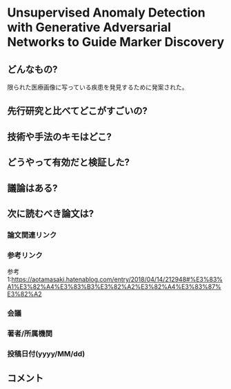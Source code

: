 # Unsupervised Anomaly Detection with Generative Adversarial Networks to Guide Marker Discovery

## どんなもの?
限られた医療画像に写っている疾患を発見するために発案された。

## 先行研究と比べてどこがすごいの?

## 技術や手法のキモはどこ?

## どうやって有効だと検証した?

## 議論はある?

## 次に読むべき論文は?

### 論文関連リンク

### 参考リンク
参考1:https://aotamasaki.hatenablog.com/entry/2018/04/14/212948#%E3%83%A1%E3%82%A4%E3%83%B3%E3%82%A2%E3%82%A4%E3%83%87%E3%82%A2

### 会議

### 著者/所属機関

### 投稿日付(yyyy/MM/dd)

## コメント
